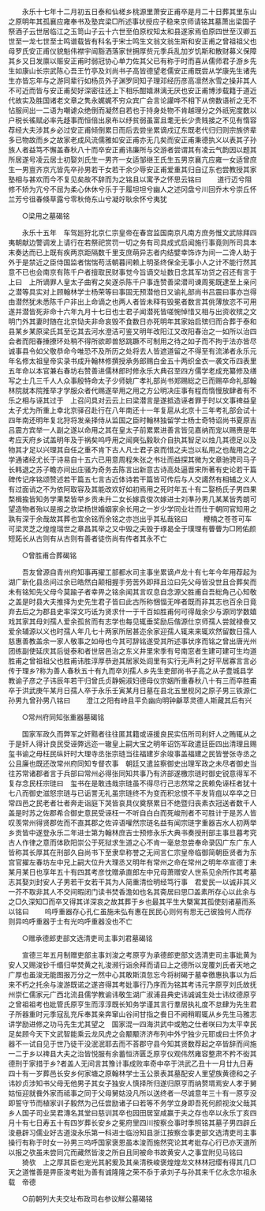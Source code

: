 <!-- { "loadSidebar": true } -->
　　永乐十七年十二月初五日泰和仙槎乡桃源里萧安正甫卒是月二十日葬其里东山之原明年其孤襄应雍奉书及塾宾梁□所述事状授应子稳来京师请铭其墓萧出梁国子祭酒子云世居临江之玉笥山子云十六世至伯原权知太和县遂家焉伯原四世至汉卿五世至一龙七世至士鸣谱载皆有科名于宋士鸣生文翁文翁生斯和安正甫之曾祖祖父也母罗氏安正甫仪貌魁伟襟宇闿豁洒落家世拥厚赀元季兵乱加岁饥斯和散财募义保障其乡又日发廪以赈安正甫时弱冠协心单力佐其父已有称于时而喜从儒师君子游乡先生如康山长宗武陈心吾王竹亭及刘尚书子高皆德望老儒安正甫既尝从学康先生诸先生亦皆忘年与之游同辈行如杨员外子渊罗同知子理邓经历彦高凛然氷雪之操非其人不可近而皆与安正甫契好深密往还上下相乐酣嬉淋漓无厌也安正甫博涉载籍于道近代故实及胜国诸老文章之隽永娓娓不穷众宾广会言论讙哗不相下从傍数语祈之无不怗服间出一二语为嘲谑众绝倒而凝然自若也于持身处物不肯越理分之外祇宪度数以户税长徭赋必率先趍事而恒倍出泉布以纾贫弱虽富且耄无长少贵贱接之不见有惰容荐经大夫涉其乡必过安正甫倾倒累日而后去尝坐累谪戍辽东既老代归归则宗族侪辈多已物故而乡之故家老成风流儒雅如安正甫亦无几矣而安正甫秉德执义以表其子孙族人者益笃不懈盖春秋八十而卒安正甫讳廉所与交游者尝谓其有凌云气韵因以题其所居遂号凌云居士初娶刘氏生一男齐一女适邹继王氏生五男京襄亢应雍一女适曾庶生一男亶齐京亢皆先卒孙男若干女若干余少辱安正甫爱重其归自辽东也尝教授其家塾相与甚欢而今不复见矣故不辞而为之铭且以寓予之怀思云铭曰 
　　道行迈兮阻修不矫为亢兮不屈为柔心休休兮乐于于履坦坦兮幽人之述冈盘兮川回乔木兮崇丘怀兰芳兮徂春倏草露兮零秋倚东山兮凝竚耿余怀兮夷犹 

　　○梁用之墓碣铭 

　　永乐十五年　车驾廵狩北京仁宗皇帝在春宫监国南京凡南方庶务惟文武除拜四夷朝献边警调发上请行在若祭祀赏罚一切之务有司具成式启闻施行事竟则所司具本末奏达而已上既有疾两京距隔数千里支庶萌异志者内结嬖幸饰诈为间一二谗人助于外于是禁近之臣侍国监者惴惴苟活朝暮间赖上明圣终保全无事小人之计不能行然其意不已也会南京有陈千户者擅取民财事觉今旨谪交址数日念其军功贷之召还有言于上曰　上所谪罪人皇太子曲宥之矣遂杀陈千户事连赞善梁潜司谏周冕既逮至上亲问之潜等具实对上顾翰林学士杨荣等曰事固无预潜他日又谕礼部尚书吕震曰事亦岂得由潜然犹未悉陈千户非出上命谪之也两人者皆未释有毁冕者数言其佻薄放恣不可用遂并潜皆死非命十六年九月十七日也士君子闻潜死皆嗟惋悼惜又相与出资收殡之文明门外其妻时随在北京恸夫非命哀毁不食数日亦死明年其家始启殡归而合葬于泰和县某乡某原梁氏其至讫其去河水澄洁可鉴又明年改阳江又改阳春治之一如所以治四会者而阳春捶撩环处稍不得所欲即兽怒跳蹶不可制用之待之如子而不拘于法亦皆尽诚事县令如父敬恭命今唯恐不及所历之处将去人皆遮道留之不得至有流涕者永乐元年名修太祖皇帝实录书成升翰林修撰授承务郎赐白金五十两织金衣一袭文币四表里五年命以本官兼右春坊右赞善进儒林郎时修永乐大典召至四方儒学老成充纂修及缮写之士几三千人人众事殷特命太子少师姚广孝礼部尚书郑赐総之已而赐卒命礼部翰林院就本院推举才学服众者代赐遂举用之用之方公明决庄事有程而惰慢放肆者有不乐之相与诬其过于　上召问具对云云上曰梁潜言是遂抵造诬者罪于时以文事禆益皇太子尤为所重上幸北京驿召赴行在八年南还十一年复扈从北京十三年考礼部会试十四年南还明年复北狩将发亲择侍从监国之臣时翰林独留学士杨士奇特诏尚书夏原吉吕震方宾举一人副之遂以命用之其在皇太子前累累进善言皆见嘉纳而宠以赐赉是年考应天府乡试盖明年及于祸矣呜呼用之闿爽弘毅耿介自执其智足以烛几其德足以及物其才足以兴理其自任之重不肯下古人凡士君子哀而惜之夫岂以私用之也哉用之之学通诸经尤长于诗易自十五六已用意周程朱张之书壮而益探其微为文章驰骋司马子长韩退之苏子瞻亦间出庄骚为奇务去陈言出新意古诗高处逼晋宋所著有史论若干篇碑传记序铭颂赞述若干篇五七言古近体诗若干篇皆可传后与人交譪然有相辅之义人有过面诮之不为依阿取容及其能改欢好如初焉用之死时年五十有二娶杨氏子男四果楘楫揄皆知务学果楘皆举乡贡未升二女长嫁袁俊次嫁进士刘凖孙男几某某皆秀朗可望造物者殆以是报之欤梁杨世婚姻家余长用之一岁少学同业壮而仕于朝同官知用之孰有深于余哉故其葬也宜余铭而余铭之亦岂出乎其私哉铭曰 
　　楩楠之苍苍可车可梁灵芝之煌煌瑞世之章昌其举之又中毁之夫毁于琢曷全于璞理有瞢瞢为□罔佑颜短跖长从古则有从古则有善者徒伤尚有传者其永不亡 

　　○曾胜甫合葬碣铭 

　　吾友曾源自青州府知事再擢工部都水司主事坐累谪卢龙十有七年今年用荐起为湖广新化县丞间过余已皓然白颠相握手劳苦外即拜且泣曰先父母皆没世且合葬矣而未有铭知先父母今莫踰子者幸畀之铭余闻其言叹息自念源父胜甫自吾総角己心知敬之盖是时县大夫推择为史先生君子皆曰此古所称悃愊无哗者既而非其志也百余日竟弃去后之为郡县史率深文巧诋为贤求什一于千百如胜甫何可得哉余少与源同学数嬉戏其家其母刘孺人爱余孤贫而有志学也每见辄垂奖励后偕源仕京师孺人尝就禄飬又爱余辅源以义也时孺人年几七十两家所居甚迩余家迎孺人辄来来辄欢然留数日孺人慈惠善教盖余一家人敬事之如母也今其可辞铭遂受其所述事状序而铭之曾出唐光州团练副使延庆其后徙泰和者世居邑治之东义井里宋季有号南窓者生建可建可生均道胜甫之曾祖祖父也胜甫讳胜淳厚恭逊其居家处闾里有实行无声利之好平居寡言言必传于理乡?称为善人春秋五十有九而卒刘孺人乡先生吏部尚书子高之从子豊城县学教谕子彦之子讳辰年若干归曾氏贞静婉淑妇德母仪宗姻所重春秋八十有三而卒胜甫卒于洪武庚午某月日孺人卒于永乐壬寅某月日墓在县北五里枧冈之原子男三铁源仁孙男九曾孙男八铭曰 
　　澄江之阳有峙且平负幽向明钟龢萃灵德人斯藏其后有兴 

　　○常州府同知张重器墓碣铭 

　　国家军政久而弊军之奸黠者往往匿其籍或诬援良民实伍所司利奸人之贿辄从之于是奸人得计良民受诬弊远迩一辙皇上嗣大宝之明年诏饬军政遣廷臣四出清理且赐玺书谕之毋枉民纵奸时大理寺丞张宗琏当往福建岁余竣事盖福建之民皆誉张寺丞之公且廉也既还改常州府同知专督农事　朝廷又遣监察御史出理军政之未尽者御史当往苏常诸郡者言于兵部曰常州必得张同知共事乃有济部遂檄宗琏时御史锐意得军不复存念民枉宗琏曰　玺书在是敢违哉宗琏虽不得尽行己志然常之民赖免诬枉者犹十七八而御史滋怒宗琏与已诟詈无礼虽宗琏终不为变而积忿恨不平发背疽以卒卒之日常四邑之民老者壮者奔走诣庭下哭皆哀具仪奠祭累日不绝暨归丧素衣冠送者数千人盖是时苏之佐郡希合御史意民受诬枉一不听自白白而死峻刑者不可胜计于是苏人皆叹羡常州得贤郡佐而不直其郡之佐谇语嚾然宗琏名益有闻宗琏字重器吉水人初两举乡贡皆中遂登永乐二年进士第为翰林庶吉士预修永乐大典书奏授刑部主事旦暮考究古人作律之意而体欧阳崇公于死狱求生道之心不肯一毫怠忽尝奉命录囚广东广东人皆称其长厚其在刑部久自尚书下至隶皁称誉之无间言仁宗皇帝临御简朝臣贤者为东宫官擢左春坊左中兄上嗣大位升大理丞又明年有常州之命在常州之明年卒宣德丁未某月某日也享年五十有四其考彦忱赠承直郎左中兄母萧赠安人世系见余所作其考墓志其娶刘封安人子男若干女若干其为人简重清俭明经笃行事　君爱民一以诚非其义一芥不取非其人不交间暇闭门读书焚香澹如也名其斋居曰思□盖素所存心以此余与之□久深知□而卒又得其详深哀之故其葬于乡也最其平生大槩寓其孤使刻诸墓而系以铭曰 
　　呜呼重器存心孔仁虽施未弘有惠在民民心则何有思无己彼独何人而存则异呜呼重器于士有光呜呼重器没也不亡 

　　○赠承德郎吏部文选清吏司主事刘君墓碣铭 

　　宣德三年五月制赠吏部主事刘浚之考原亨为承德郎吏部文选清吏司主事妣黄为安人又赐浚钞千缗归举焚黄之礼浚濒行诣余拜而请曰上之德所以宠覆刘氏者天地之广厚也虽浚无能图报万分之一然中心其敢斯湏忽忘今将树碣于墓幸徼惠执事以为后来不朽之托余与浚游既诺之遂咨得其考妣事行乃序而为铭其考讳元字原亨刘氏故抚州崇仁儒家元广西北流县儒学教谕讳敬生湖广淑浦县典史讳诚诚生处士讳纹德原亨之曾祖祖考也妣管氏原亨生而淳淳既长知务学谨其言行羣居执礼度不怠肆为先生君子所器重时元季寇乱充斥奉其亲奔窜山谷间甘指之飬日不阙稍暇辄从乡先生马雅志讲学励进修之功马先生尤其望之　国家混一四海洪武中或勉之仕者咲曰为太平幸民足矣顾今天下文武智能乘云龙风虎之会颙颙济济布列中外宁独少元耶或曰士怀负才器不一试自见于世乃徒干没泯泯耶去而不荅郡守县今知其贤数荐起之卒皆辞而间施一二于乡以禆县大夫之治皆悦服有余蓄恒济匮乏原亨仪观伟然雍容整肃不矜不衒其德刑于家措于乡?者盖人无间言其豫计事成败率奇中卒于洪武乙丑十一月廿九日寿四十有一岁葬邑长安乡何家塘之原翰林学士玉公景表其墓配安人里望族黄德和之子讳妙贞涉知书父母无他男子其女子独安人慎择所归遂归原亨而纳赘壻焉安人孝于舅姑恒迎就飬外家而祗事之同于父母舅姑没凡所以送终者一尽诚意年三十有一原亨没即誓守节而植家训子毅然为己任尝励诸子曰若等不务学立身即吾死何颜视汝父哉其乡人国子司业吴君漙名其堂曰慈训其卒也园田居室咸赢于夫之存也卒以永乐丁亥四月十有七日寿五十有四岁葬长安乡之冕府里四川按察佥事时季照铭其墓子男四辟丘浚悬辟习儒业好古道浚永乐第一科进士临汾知县浙江按察佥事吏部文选清吏司主事操行有称于时女一孙男三呜呼国家褒恩虽本浚而施然究论其考妣存心行已亦天道所以报之欤虽未尝同宂而藏然皆浚之所自且同被命书故黄安人之事宜附见马铭曰 
　　猗欤　上之厚其臣也宠光其躬爰及其亲清秩峻褒煌煌龙文林林冠缨有得其几□天之道惟善是畀臣浚考妣为善有诚隆隆之荣不忝于承刘子与孙其来千亿永念尔祖永载　帝德 

　　○前朝列大夫交址布政司右参议觧公墓碣铭 


